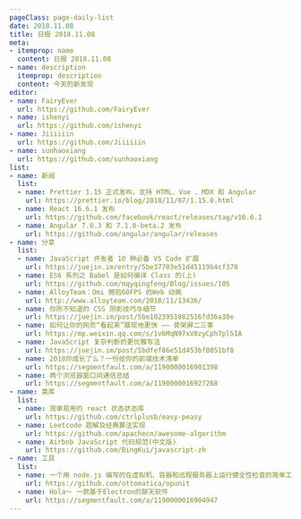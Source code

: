 ```yaml
---
pageClass: page-daily-list
date: 2018.11.08
title: 日报 2018.11.08
meta:
- itemprop: name
  content: 日报 2018.11.08
- name: description
  itemprop: description
  content: 今天的新发现
editor:
- name: FairyEver
  url: https://github.com/FairyEver
- name: ishenyi
  url: https://github.com/ishenyi
- name: Jiiiiiin
  url: https://github.com/Jiiiiiin
- name: sunhaoxiang
  url: https://github.com/sunhaoxiang
list:
- name: 新闻
  list:
  - name: Prettier 1.15 正式发布，支持 HTML、Vue 、MDX 和 Angular
    url: https://prettier.io/blog/2018/11/07/1.15.0.html
  - name: React 16.6.1 发布
    url: https://github.com/facebook/react/releases/tag/v16.6.1
  - name: Angular 7.0.3 和 7.1.0-beta.2 发布
    url: https://github.com/angular/angular/releases
- name: 分享
  list:
  - name: JavaScript 开发者 10 种必备 VS Code 扩展
    url: https://juejin.im/entry/5be37703e51d45119b4cf378
  - name: ES6 系列之 Babel 是如何编译 Class 的(上)
    url: https://github.com/mqyqingfeng/Blog/issues/105
  - name: AlloyTeam：Omi 拥抱60FPS 的Web 动画
    url: http://www.alloyteam.com/2018/11/13436/
  - name: 你所不知道的 CSS 阴影技巧与细节
    url: https://juejin.im/post/5be1023951882516fd36a38e
  - name: 如何让你的网页“看起来”展现地更快 —— 骨架屏二三事
    url: https://mp.weixin.qq.com/s/1v6MqN97xV0zyCph7pl5IA
  - name: JavaScript 复杂判断的更优雅写法
    url: https://juejin.im/post/5bdfef86e51d453bf8051bf8
  - name: 2018你成长了么？一份给你的前端技术清单
    url: https://segmentfault.com/a/1190000016901398
  - name: 两个浏览器窗口间通信总结
    url: https://segmentfault.com/a/1190000016927268  
- name: 类库
  list:
  - name: 简单易用的 react 状态状态库
    url: https://github.com/ctrlplusb/easy-peasy
  - name: Leetcode 题解及经典算法实现
    url: https://github.com/apachecn/awesome-algorithm
  - name: Airbnb JavaScript 代码规范(中文版)
    url: https://github.com/BingKui/javascript-zh
- name: 工具
  list:
  - name: 一个用 node.js 编写的在虚拟机、容器和远程服务器上运行健全性检查的简单工具
    url: https://github.com/ottomatica/opunit
  - name: Hola～ 一款基于Electron的聊天软件
    url: https://segmentfault.com/a/1190000016904947
---
```


<daily-list v-bind="$page.frontmatter"/>
